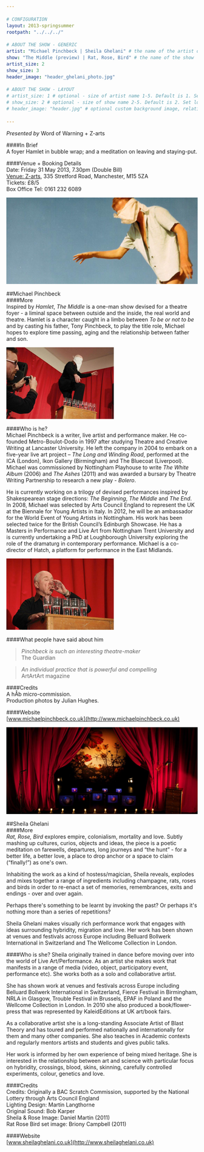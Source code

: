 ```yaml
---

# CONFIGURATION
layout: 2013-springsummer
rootpath: "../../../"

# ABOUT THE SHOW - GENERIC
artist: "Michael Pinchbeck | Sheila Ghelani" # the name of the artist or company
show: "The Middle (preview) | Rat, Rose, Bird" # the name of the show
artist_size: 2
show_size: 3
header_image: "header_ghelani_photo.jpg"

# ABOUT THE SHOW - LAYOUT
# artist_size: 1 # optional - size of artist name 1-5. Default is 1. Set longer names to lower values
# show_size: 2 # optional - size of show name 2-5. Default is 2. Set longer names to lower values
# header_image: "header.jpg" # optional custom background image, relative to current page

---
```

*Presented by* Word of Warning + Z-arts      

####In Brief    
A foyer Hamlet in bubble wrap; and a meditation on leaving and staying-put.    

####Venue + Booking Details    
Date: Friday 31 May 2013, 7.30pm (Double Bill)   
[Venue: Z-arts](http://www.z-arts.org/about-us/getting-here/), 335 Stretford Road, Manchester, M15 5ZA    
Tickets: £8/5    
Box Office Tel: 0161 232 6089     

![The Middle](header_middle_photo.jpg)    

##Michael Pinchbeck    
####More    
Inspired by *Hamlet*, *The Middle* is a one-man show devised for a theatre foyer - a liminal space between outside and the inside, the real world and theatre. Hamlet is a character caught in a limbo between *To be or not to be* and by casting his father, Tony Pinchbeck, to play the title role, Michael hopes to explore time passing, aging and the relationship between father and son.    

![The Middle by Julian Hughes](TheMiddle.jpg)

####Who is he?    
Michael Pinchbeck is a writer, live artist and performance maker. He co-founded Metro-Boulot-Dodo in 1997 after studying Theatre and Creative Writing at Lancaster University. He left the company in 2004 to embark on a five-year live art project – *The Long and Winding Road*, performed at the ICA (London), Ikon Gallery (Birmingham) and The Bluecoat (Liverpool). Michael was commissioned by Nottingham Playhouse to write *The White Album* (2006) and *The Ashes* (2011) and was awarded a bursary by Theatre Writing Partnership to research a new play - *Bolero*.    

He is currently working on a trilogy of devised performances inspired by Shakespearean stage directions: *The Beginning*, *The Middle* and *The End*. In 2008, Michael was selected by Arts Council England to represent the UK at the Biennale for Young Artists in Italy. In 2012, he will be an ambassador for the World Event of Young Artists in Nottingham. His work has been selected twice for the British Council’s Edinburgh Showcase. He has a Masters in Performance and Live Art from Nottingham Trent University and is currently undertaking a PhD at Loughborough University exploring the role of the dramaturg in contemporary performance. Michael is a co-director of Hatch, a platform for performance in the East Midlands.    

![The Middle by Julian Hughes](TheMiddle1.jpg)    

####What people have said about him    
>*Pinchbeck is such an interesting theatre-maker*<br>The Guardian    

>*An individual practice that is powerful and compelling*<br>ArtArtArt magazine    

####Credits    
A hÅb micro-commission.    
Production photos by Julian Hughes.    

####Website    
[www.michaelpinchbeck.co.uk](http://www.michaelpinchbeck.co.uk)     

![Rat, Rose, Bird](header_ghelani2_photo.jpg)    

##Sheila Ghelani    
####More    
*Rat, Rose, Bird* explores empire, colonialism, mortality and love. Subtly mashing up cultures, curios, objects and ideas, the piece is a poetic meditation on farewells, departures, long journeys and “the hunt” - for a better life, a better love, a place to drop anchor or a space to claim (“finally!”) as one's own.    
 
Inhabiting the work as a kind of hostess/magician, Sheila reveals, explodes and mixes together a range of ingredients including champagne, rats, roses and birds in order to re-enact a set of memories, remembrances, exits and endings - over and over again.    

Perhaps there's something to be learnt by invoking the past? Or perhaps it's nothing more than a series of repetitions?    

Sheila Ghelani makes visually rich performance work that engages with ideas surrounding hybridity, migration and love. Her work has been shown at venues and festivals across Europe including Belluard Bollwerk International in Switzerland and The Wellcome Collection in London.   
        
####Who is she?
Sheila originally trained in dance before moving over into the world of Live Art/Performance. As an artist she makes work that manifests in a range of media (video, object, participatory event, performance etc). She works both as a solo and collaborative artist.    

She has shown work at venues and festivals across Europe including Belluard Bollwerk International in Switzerland, Fierce Festival in Birmingham, NRLA in Glasgow, Trouble Festival in Brussels, EPAF in Poland and the Wellcome Collection in London. In 2010 she also produced a book/flower-press that was represented by KaleidEditions at UK art/book fairs.   

As a collaborative artist she is a long-standing Associate Artist of Blast Theory and has toured and performed nationally and internationally for them and many other companies.  She also teaches in Academic contexts and regularly mentors artists and students and gives public talks.    
 
Her work is informed by her own experience of being mixed heritage. She is interested in the relationship between art and science with particular focus on hybridity, crossings, blood, skins, skinning, carefully controlled experiments, colour, genetics and love.   

####Credits    
Credits: Originally a BAC Scratch Commission, supported by the National Lottery through Arts Council England    
Lighting Design: Martin Langthorne   
Original Sound: Bob Karper    
Sheila & Rose Image: Daniel Martin (2011)    
Rat Rose Bird set image: Briony Campbell (2011)    
           
####Website    
[www.sheilaghelani.co.uk](http://www.sheilaghelani.co.uk)    

